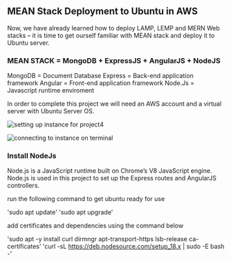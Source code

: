 ## MEAN Stack Deployment to Ubuntu in AWS

Now, we have already learned how to deploy LAMP, LEMP and MERN Web stacks – it is time to get ourself familiar with MEAN stack and deploy it to Ubuntu server.

### MEAN STACK = MongoDB + ExpressJS + AngularJS + NodeJS
MongoDB = Document Database
Express = Back-end application framework
Angular = Front-end application framework
Node.Js = Javascript runtime enviroment

In order to complete this project we will need an AWS account and a virtual server with Ubuntu Server OS.

![setting up instance for project4](https://github.com/Sakirat/Project_Based_Learning/assets/110112922/9f0d01eb-fbc9-47f7-a8e7-bd43056d4d87)

![connecting to instance on terminal](https://github.com/Sakirat/Project_Based_Learning/assets/110112922/00a492b9-13db-485b-b1da-f7c51a6f4abc)

### Install NodeJs

Node.js is a JavaScript runtime built on Chrome’s V8 JavaScript engine. Node.js is used in this project to set up the Express routes and AngularJS controllers.

run the following command to get ubuntu ready for use

'sudo apt update'
'sudo apt upgrade'

add certificates and dependencies using the command below

'sudo apt -y install curl dirmngr apt-transport-https lsb-release ca-certificates'
'curl -sL https://deb.nodesource.com/setup_18.x | sudo -E bash -'
